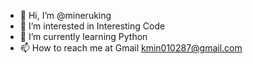 - 👋 Hi, I’m @mineruking
- 👀 I’m interested in Interesting Code
- 🌱 I’m currently learning Python
- 📫 How to reach me at Gmail kmin010287@gmail.com

<!---
mineruking/mineruking is a ✨ special ✨ repository because its `README.md` (this file) appears on your GitHub profile.
You can click the Preview link to take a look at your changes.
--->
